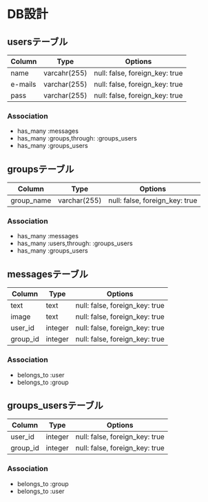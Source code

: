 # DB設計


## usersテーブル

|Column|Type|Options|
|------|----|-------|
|name|varcahr(255)|null: false, foreign_key: true|
|e-mails|varchar(255)|null: false, foreign_key: true|
|pass|varchar(255)|null: false, foreign_key: true|

### Association
- has_many :messages
- has_many :groups,through: :groups_users
- has_many :groups_users

## groupsテーブル

|Column|Type|Options|
|------|----|-------|
|group_name|varchar(255)|null: false, foreign_key: true|

### Association
- has_many :messages
- has_many :users,through: :groups_users
- has_many :groups_users

## messagesテーブル

|Column|Type|Options|
|------|----|-------|
|text|text|null: false, foreign_key: true|
|image|text|null: false, foreign_key: true|
|user_id|integer|null: false, foreign_key: true|
|group_id|integer|null: false, foreign_key: true|

### Association
- belongs_to :user
- belongs_to :group


## groups_usersテーブル

|Column|Type|Options|
|------|----|-------|
|user_id|integer|null: false, foreign_key: true|
|group_id|integer|null: false, foreign_key: true|

### Association
- belongs_to :group
- belongs_to :user
